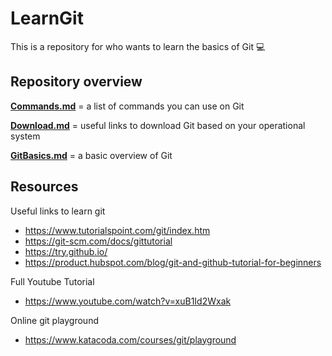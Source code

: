 
# LearnGit
This is a repository for who wants to learn the basics of Git 💻

## Repository overview
[**Commands.md**](https://github.com/krnithishkumar/LearnGit/blob/master/Commands.md) = a list of commands you can use on Git

[**Download.md**](https://github.com/krnithishkumar/LearnGit/blob/master/Download.md) = useful links to download Git based on your operational system

[**GitBasics.md**](https://github.com/krnithishkumar/LearnGit/blob/master/GitBasics.md) = a basic overview of Git

## Resources
Useful links to learn git

* https://www.tutorialspoint.com/git/index.htm
* https://git-scm.com/docs/gittutorial
* https://try.github.io/
* https://product.hubspot.com/blog/git-and-github-tutorial-for-beginners

Full Youtube Tutorial

* https://www.youtube.com/watch?v=xuB1Id2Wxak

Online git playground

* https://www.katacoda.com/courses/git/playground

